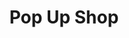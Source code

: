 ---
# page meta & seo
title: Pop Up Shop
description: 
image: "/uploads/OG_featuredimage(2).jpg"
permalink: "/pop-up-shop/"

introduction-title: |
  Pop Up Shop
introduction-body-text: |
  In addition to this year's events and outreach, we're opening our very first DCDW Pop-Up Shop & "Get Out the Vote" Gallery. Thanks to our friends at [Cherry Blossom Creative](http://cherryblossomcreative.com/), [Washington Project for the Arts](https://www.wpadc.org/), and[ Typecase Industries](http://www.typecaseindustries.com/) for making this happen. The shop and gallery are open all week and will serve as headquarters for DCDW.

pop-up-shop-image: "/uploads/dcdw-pop-up-shop.png"
pop-up-shop-header-text: DCDW Pop-Up Shop
pop-up-shop-body-text: |
  We're taking over the Cherry Blossom Creative storefront and
  filling it with items made by locals. Swing by, shop, and support our neighborhood
  maker and creative community. Have something to add to the shop? Hit us up and
  lets make it happen! [tj@aigadc.org](mailto:tj@aigadc.org)

#page settings
layout: pages/pop-up-shop
---